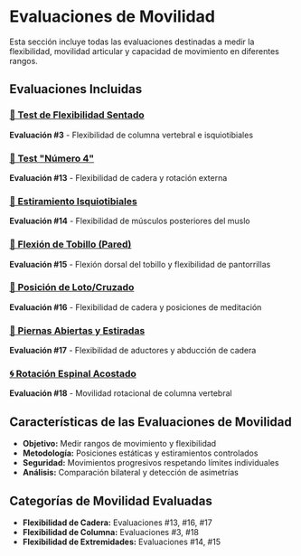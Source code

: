 # Evaluaciones de Movilidad

Esta sección incluye todas las evaluaciones destinadas a medir la flexibilidad, movilidad articular y capacidad de movimiento en diferentes rangos.

## Evaluaciones Incluidas

### [📏 Test de Flexibilidad Sentado](./test-flexibilidad-sentado)
**Evaluación #3** - Flexibilidad de columna vertebral e isquiotibiales

### [🔄 Test "Número 4"](./test-numero-4)  
**Evaluación #13** - Flexibilidad de cadera y rotación externa

### [🦵 Estiramiento Isquiotibiales](./estiramiento-isquiotibiales)
**Evaluación #14** - Flexibilidad de músculos posteriores del muslo

### [🦶 Flexión de Tobillo (Pared)](./flexion-tobillo-pared)
**Evaluación #15** - Flexión dorsal del tobillo y flexibilidad de pantorrillas

### [🧘 Posición de Loto/Cruzado](./posicion-loto-cruzado)
**Evaluación #16** - Flexibilidad de cadera y posiciones de meditación

### [🤸 Piernas Abiertas y Estiradas](./piernas-abiertas-estiradas)
**Evaluación #17** - Flexibilidad de aductores y abducción de cadera

### [🌀 Rotación Espinal Acostado](./rotacion-espinal-acostado)
**Evaluación #18** - Movilidad rotacional de columna vertebral

## Características de las Evaluaciones de Movilidad

- **Objetivo:** Medir rangos de movimiento y flexibilidad
- **Metodología:** Posiciones estáticas y estiramientos controlados  
- **Seguridad:** Movimientos progresivos respetando límites individuales
- **Análisis:** Comparación bilateral y detección de asimetrías

## Categorías de Movilidad Evaluadas

- **Flexibilidad de Cadera:** Evaluaciones #13, #16, #17
- **Flexibilidad de Columna:** Evaluaciones #3, #18
- **Flexibilidad de Extremidades:** Evaluaciones #14, #15
